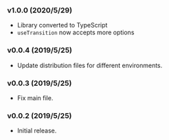 ### v1.0.0 (2020/5/29)

- Library converted to TypeScript
- `useTransition` now accepts more options

### v0.0.4 (2019/5/25)

- Update distribution files for different environments.

### v0.0.3 (2019/5/25)

- Fix main file.

### v0.0.2 (2019/5/25)

- Initial release.
